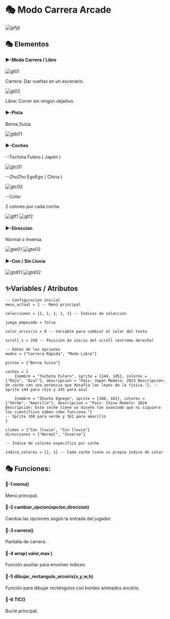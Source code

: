 # 🎭 Modo Carrera Arcade

![gifgt](./Imagenes/modocarrera.gif)

## 🎭 Elementos

#### ▶️-Modo Carrera / Libre

![gt01](./Imagenes/gt01.png)

Carrera: Dar vueltas en un escenario.

![gt02](./Imagenes/gt02.png)

Libre: Correr sin ningún objetivo.

#### ▶️-Pista

Berna,Suiza

![gtb01](./Imagenes/gtb01.png)

#### ▶️-Coches

--Tochota Fulero ( Japón )

![gtc01](./Imagenes/gtc01.png)

--ZhoZho EgoEgo ( China )

![gtc02](./Imagenes/gtc02.png)

--Color

2 colores por cada coche.

![gtf1](./Imagenes/gtf1.png)
![gtf2](./Imagenes/gtf2.png)

#### ▶️-Direccion

Normal o Inversa.

![gte01](./Imagenes/gte1.png)
![gte02](./Imagenes/gte2.png)

#### ▶️-Con / Sin Lluvia

![gtd01](./Imagenes/gtd1.png)
![gtd02](./Imagenes/gtd2.png)

## ✨️Variables / Atributos

```
-- Configuración inicial
menu_actual = 1 -- Menú principal

selecciones = {1, 1, 1, 1, 1} -- Índices de selección

juego_empezado = false

color_arcoiris = 0 -- Variable para cambiar el color del texto

scroll_x = 250 -- Posición de inicio del scroll (extremo derecho)

-- Datos de las opciones
modos = {"Carrera Rápida", "Modo Libre"}

pistas = {"Berna Suiza"}

coches = {
    {nombre = "Tochota Fulero", sprite = {144, 145}, colores = {"Rojo", "Azul"}, descripcion = "País: Japón Modelo: 2023 Descripción: Un coche con una potencia que desafía las leyes de la física."}, -- Sprite 144 para rojo y 145 para azul

    {nombre = "Zhozho Egoego", sprite = {160, 161}, colores = {"Verde", "Amarillo"}, descripcion = "País: China Modelo: 2024 Descripción: Este coche tiene un diseño tan avanzado que ni siquiera los científicos saben cómo funciona."} 
-- Sprite 160 para verde y 161 para amarillo
}

climas = {"Con lluvia", "Sin lluvia"}
direcciones = {"Normal", "Inversa"}

-- Índice de colores específico por coche

indice_colores = {1, 1} -- Cada coche tiene su propio índice de color

```

## 🎭 Funciones:

#### 🔑-1  menu()

Menú principal.

#### 🔑-2  cambiar_opcion(opcion,direccion)

Cambia las opciones según la entrada del jugador.

#### 🔑-3  carrera()

Pantalla de carrera.

#### 🔑-4  wrap( valor,max )

Función auxiliar para envolver índices.

#### 🔑-5  dibujar_rectangulo_arcoiris(x,y,w,h)

Función para dibujar rectángulos con bordes animados arcoíris.

#### 🔑-6  TIC()

Bucle principal.

